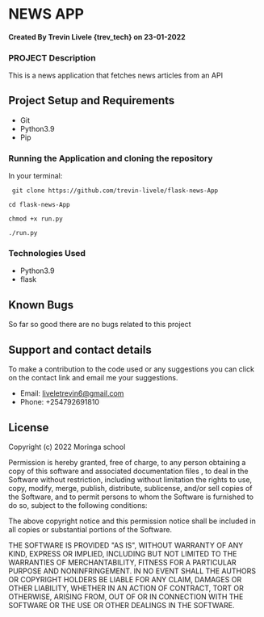 # NEWS APP

#### Created By Trevin Livele {trev_tech} on 23-01-2022

### PROJECT Description
This is a news application that fetches news articles from an API

## Project Setup and  Requirements

- Git
- Python3.9
- Pip

### Running the Application and cloning the repository

In your terminal:

```
 git clone https://github.com/trevin-livele/flask-news-App
```

```
cd flask-news-App
```

```
chmod +x run.py
```

```
./run.py
```

### Technologies Used

- Python3.9
- flask

## Known Bugs

So far so good there are no bugs related to this project

## Support and contact details

To make a contribution to the code used or any suggestions you can click on the contact link and email me your suggestions.

- Email: liveletrevin6@gmail.com
- Phone: +254792691810

## License

Copyright (c) 2022 Moringa school

Permission is hereby granted, free of charge, to any person obtaining a copy
of this software and associated documentation files , to deal
in the Software without restriction, including without limitation the rights
to use, copy, modify, merge, publish, distribute, sublicense, and/or sell
copies of the Software, and to permit persons to whom the Software is
furnished to do so, subject to the following conditions:

The above copyright notice and this permission notice shall be included in all
copies or substantial portions of the Software.

THE SOFTWARE IS PROVIDED "AS IS", WITHOUT WARRANTY OF ANY KIND, EXPRESS OR
IMPLIED, INCLUDING BUT NOT LIMITED TO THE WARRANTIES OF MERCHANTABILITY,
FITNESS FOR A PARTICULAR PURPOSE AND NONINFRINGEMENT. IN NO EVENT SHALL THE
AUTHORS OR COPYRIGHT HOLDERS BE LIABLE FOR ANY CLAIM, DAMAGES OR OTHER
LIABILITY, WHETHER IN AN ACTION OF CONTRACT, TORT OR OTHERWISE, ARISING FROM,
OUT OF OR IN CONNECTION WITH THE SOFTWARE OR THE USE OR OTHER DEALINGS IN THE
SOFTWARE.
